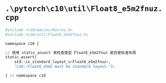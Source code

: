 # `.\pytorch\c10\util\Float8_e5m2fnuz.cpp`

```py
#include <c10/macros/Macros.h>
#include <c10/util/Float8_e5m2fnuz.h>

namespace c10 {

// 使用 static_assert 来检查类型 Float8_e5m2fnuz 是否是标准布局
static_assert(
    std::is_standard_layout_v<Float8_e5m2fnuz>,
    "c10::Float8_e5m2 must be standard layout.");

} // namespace c10
```